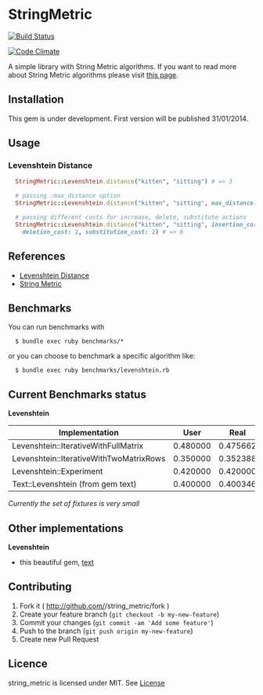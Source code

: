 # StringMetric

[![Build Status](https://travis-ci.org/chief/string_metric.png?branch=master)](https://travis-ci.org/chief/string_metric)

[![Code Climate](https://codeclimate.com/github/chief/string_metric.png)](https://codeclimate.com/github/chief/string_metric)

A simple library with String Metric algorithms. If you want to read more about
String Metric algorithms please visit [this page](https://en.wikipedia.org/wiki/String_metric).

## Installation

This gem is under development. First version will be published 31/01/2014.

## Usage

### Levenshtein Distance

```ruby
  StringMetric::Levenshtein.distance("kitten", "sitting") # => 3

  # passing :max_distance option
  StringMetric::Levenshtein.distance("kitten", "sitting", max_distance: 2) # => 2

  # passing different costs for increase, delete, substitute actions
  StringMetric::Levenshtein.distance("kitten", "sitting", insertion_cost: 2,
    deletion_cost: 2, substitution_cost: 2) # => 6
```

## References

* [Levenshtein Distance](https://en.wikipedia.org/wiki/Levenshtein_distance)
* [String Metric](https://en.wikipedia.org/wiki/String_metric)

## Benchmarks

You can run benchmarks with

```
  $ bundle exec ruby benchmarks/*
```

or you can choose to benchmark a specific algorithm like:

```
  $ bundle exec ruby benchmarks/levenshtein.rb
```

## Current Benchmarks status

__Levenshtein__


Implementation                              | User      | Real
--------------------------------------------|-----------|-----------
Levenshtein::IterativeWithFullMatrix        | 0.480000  | 0.475662
Levenshtein::IterativeWithTwoMatrixRows     | 0.350000  | 0.352388
Levenshtein::Experiment                     | 0.420000  | 0.420000
Text::Levenshtein (from gem text)           | 0.400000  | 0.400346

_Currently the set of fixtures is very small_

## Other implementations

__Levenshtein__

* this beautiful gem, [text](https://github.com/threedaymonk/text)


## Contributing

1. Fork it ( http://github.com/<my-github-username>/string_metric/fork )
2. Create your feature branch (`git checkout -b my-new-feature`)
3. Commit your changes (`git commit -am 'Add some feature'`)
4. Push to the branch (`git push origin my-new-feature`)
5. Create new Pull Request

## Licence

string_metric is licensed under MIT. See [License](LICENSE.txt)
